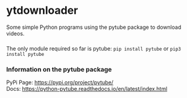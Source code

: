 # ytdownloader
Some simple Python programs using the pytube package to download videos.

###
The only module required so far is pytube:
`pip install pytube`
or
`pip3 install pytube`

### Information on the pytube package
PyPi Page: https://pypi.org/project/pytube/
<br>
Docs: https://python-pytube.readthedocs.io/en/latest/index.html